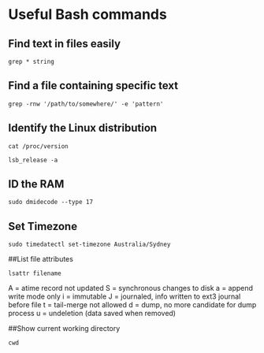 # Useful Bash commands

## Find text in files easily
~~~
grep * string
~~~

## Find a file containing specific text
~~~
grep -rnw '/path/to/somewhere/' -e 'pattern'
~~~

## Identify the Linux distribution
~~~
cat /proc/version
~~~
~~~
lsb_release -a
~~~

## ID the RAM
~~~
sudo dmidecode --type 17
~~~

## Set Timezone
~~~
sudo timedatectl set-timezone Australia/Sydney
~~~

##List file attributes
~~~
lsattr filename
~~~

A = atime record not updated
S = synchronous changes to disk
a = append write mode only
i = immutable
J = journaled, info written to ext3 journal before file
t = tail-merge not allowed
d = dump, no more candidate for dump process
u = undeletion (data saved when removed)

##Show current working directory
~~~
cwd
~~~
